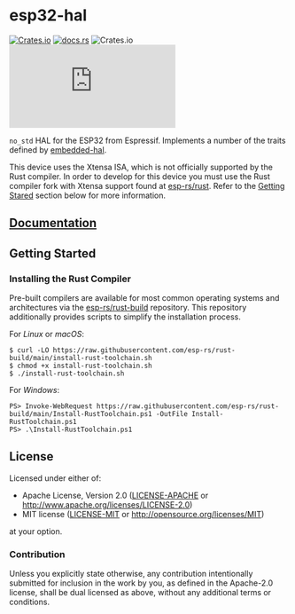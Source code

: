 # esp32-hal

[![Crates.io](https://img.shields.io/crates/v/esp32-hal?labelColor=1C2C2E&color=C96329&logo=Rust&style=flat-square)](https://crates.io/crates/esp32-hal)
[![docs.rs](https://img.shields.io/docsrs/esp32-hal?labelColor=1C2C2E&color=C96329&logo=rust&style=flat-square)](https://docs.rs/esp32-hal)
![Crates.io](https://img.shields.io/crates/l/esp32-hal?labelColor=1C2C2E&style=flat-square)
[![Matrix](https://img.shields.io/matrix/esp-rs:matrix.org?label=join%20matrix&labelColor=1C2C2E&color=BEC5C9&logo=matrix&style=flat-square)](https://matrix.to/#/#esp-rs:matrix.org)

`no_std` HAL for the ESP32 from Espressif. Implements a number of the traits defined by [embedded-hal](https://github.com/rust-embedded/embedded-hal).

This device uses the Xtensa ISA, which is not officially supported by the Rust compiler. In order to develop for this device you must use the Rust compiler fork with Xtensa support found at [esp-rs/rust](https://github.com/esp-rs/rust). Refer to the [Getting Stared](#getting-started) section below for more information.

## [Documentation]

[documentation]: https://docs.rs/esp32-hal/

## Getting Started

### Installing the Rust Compiler

Pre-built compilers are available for most common operating systems and architectures via the [esp-rs/rust-build](https://github.com/esp-rs/rust-build) repository. This repository additionally provides scripts to simplify the installation process.

For _Linux_ or _macOS_:

```shell
$ curl -LO https://raw.githubusercontent.com/esp-rs/rust-build/main/install-rust-toolchain.sh
$ chmod +x install-rust-toolchain.sh
$ ./install-rust-toolchain.sh
```

For _Windows_:

```shell
PS> Invoke-WebRequest https://raw.githubusercontent.com/esp-rs/rust-build/main/Install-RustToolchain.ps1 -OutFile Install-RustToolchain.ps1
PS> .\Install-RustToolchain.ps1
```

## License

Licensed under either of:

- Apache License, Version 2.0 ([LICENSE-APACHE](../LICENSE-APACHE) or http://www.apache.org/licenses/LICENSE-2.0)
- MIT license ([LICENSE-MIT](../LICENSE-MIT) or http://opensource.org/licenses/MIT)

at your option.

### Contribution

Unless you explicitly state otherwise, any contribution intentionally submitted for inclusion in
the work by you, as defined in the Apache-2.0 license, shall be dual licensed as above, without
any additional terms or conditions.
